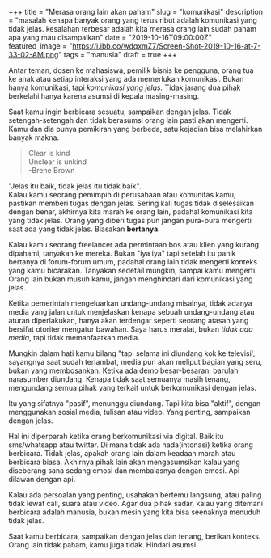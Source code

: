 +++
title = "Merasa orang lain akan paham"
slug = "komunikasi"
description = "masalah kenapa banyak orang yang terus ribut adalah komunikasi yang tidak jelas. kesalahan terbesar adalah kita merasa orang lain sudah paham apa yang mau disampaikan"
date = "2019-10-16T09:00:00Z"
featured_image = "https://i.ibb.co/wdqxmZ7/Screen-Shot-2019-10-16-at-7-33-02-AM.png"
tags = "manusia"
draft = true
+++ 

Antar teman, dosen ke mahasiswa, pemilik bisnis ke pengguna, orang tua ke anak atau setiap interaksi yang ada memerlukan komunikasi. Bukan hanya komunikasi, tapi _komunikasi yang jelas._ Tidak jarang dua pihak berkelahi hanya karena asumsi di kepala masing-masing.

Saat kamu ingin berbicara sesuatu, sampaikan dengan jelas. Tidak setengah-setengah dan tidak berasumsi orang lain pasti akan mengerti. Kamu dan dia punya pemikiran yang berbeda, satu kejadian bisa melahirkan banyak makna. 

> Clear is kind  
> Unclear is unkind  
> \-Brene Brown

"Jelas itu baik, tidak jelas itu tidak baik".   
Kalau kamu seorang pemimpin di perusahaan atau komunitas kamu, pastikan memberi tugas dengan jelas. Sering kali tugas tidak diselesaikan dengan benar, akhirnya kita marah ke orang lain, padahal komunikasi kita yang tidak jelas. Orang yang diberi tugas pun jangan pura-pura mengerti saat ada yang tidak jelas. Biasakan **bertanya**.

Kalau kamu seorang freelancer ada permintaan bos atau klien yang kurang dipahami, tanyakan ke mereka. Bukan "iya iya" tapi setelah itu panik bertanya di forum-forum umum, padahal orang lain tidak mengerti konteks yang kamu bicarakan. Tanyakan sedetail mungkin, sampai kamu mengerti. Orang lain bukan musuh kamu, jangan menghindari dari komunikasi yang jelas. 

Ketika pemerintah mengeluarkan undang-undang misalnya, tidak adanya media yang jalan untuk menjelaskan kenapa sebuah undang-undang atau aturan diperlakukan, hanya akan terdengar seperti seorang atasan yang bersifat otoriter mengatur bawahan. Saya harus meralat, bukan _tidak ada media_, tapi tidak memanfaatkan media. 

Mungkin dalam hati kamu bilang "tapi selama ini diundang kok ke televisi', sayangnya saat sudah terlambat, media pun akan meliput bagian yang seru, bukan yang membosankan. Ketika ada demo besar-besaran, barulah narasumber diundang. Kenapa tidak saat semuanya masih tenang, mengundang semua pihak yang terkait untuk berkomunikasi dengan jelas.

Itu yang sifatnya "pasif", menunggu diundang. Tapi kita bisa "aktif", dengan menggunakan sosial media, tulisan atau video. Yang penting, sampaikan dengan jelas.

Hal ini diperparah ketika orang berkomunikasi via digital. Baik itu sms/whatsapp atau twitter. Di mana tidak ada nada(intonasi) ketika orang berbicara. Tidak jelas, apakah orang lain dalam keadaan marah atau berbicara biasa. Akhirnya pihak lain akan mengasumsikan kalau yang diseberang sana sedang emosi dan membalasnya dengan emosi. Api dilawan dengan api.

Kalau ada persoalan yang penting, usahakan bertemu langsung, atau paling tidak lewat call, suara atau video. Agar dua pihak sadar, kalau yang ditemani berbicara adalah manusia, bukan mesin yang kita bisa seenaknya menuduh tidak jelas.

Saat kamu berbicara, sampaikan dengan jelas dan tenang, berikan konteks. Orang lain tidak paham, kamu juga tidak. Hindari asumsi.